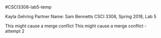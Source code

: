 
#CSCI3308-lab5-temp

Kayla Gehring
Partner Name: Sam Bennetts
CSCI 3308, Spring 2018, Lab 5

This might cause a merge conflict
This might cause a merge conflict - attempt 2
